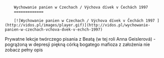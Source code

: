 
        Wychowanie panien w Czechach / Výchova dívek v Čechách 1997 
        =============
        
        [![Wychowanie panien w Czechach / Výchova dívek v Čechách 1997 ](http://vidos.pl/images/player.gif)](http://vidos.pl/wychowanie-panien-w-czechach-vchova-dvek-v-echch-1997)
        
        
 Prywatne lekcje twórczego pisania z Beatą (w tej roli Anna Geislerová) - pogrążoną w depresji piękną córką bogatego mafioza z założenia nie zobacz pełny opis
    
